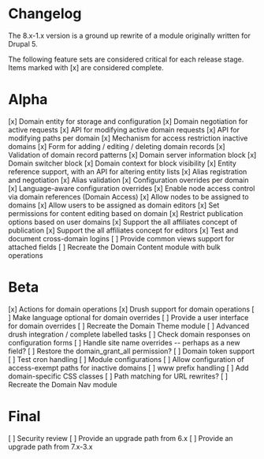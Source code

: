 Changelog
=====

The 8.x-1.x version is a ground up rewrite of a module originally written for
Drupal 5.

The following feature sets are considered critical for each release stage. Items
marked with [x] are considered complete.

# Alpha
[x] Domain entity for storage and configuration
[x] Domain negotiation for active requests
[x] API for modifying active domain requests
[x] API for modifying paths per domain
[x] Mechanism for access restriction inactive domains
[x] Form for adding / editing / deleting domain records
[x] Validation of domain record patterns
[x] Domain server information block
[x] Domain switcher block
[x] Domain context for block visibility
[x] Entity reference support, with an API for altering entity lists
[x] Alias registration and negotiation
[x] Alias validation
[x] Configuration overrides per domain
[x] Language-aware configuration overrides
[x] Enable node access control via domain references (Domain Access)
[x] Allow nodes to be assigned to domains
[x] Allow users to be assigned as domain editors
[x] Set permissions for content editing based on domain
[x] Restrict publication options based on user domains
[x] Support the all affiliates concept of publication
[x] Support the all affiliates concept for editors
[x] Test and document cross-domain logins
[ ] Provide common views support for attached fields
[ ] Recreate the Domain Content module with bulk operations

# Beta
[x] Actions for domain operations
[x] Drush support for domain operations
[ ] Make language optional for domain overrides
[ ] Provide a user interface for domain overrides
[ ] Recreate the Domain Theme module
[ ] Advanced drush integration / complete labelled tasks
[ ] Check domain responses on configuration forms
[ ] Handle site name overrides -- perhaps as a new field?
[ ] Restore the domain_grant_all permission?
[ ] Domain token support
[ ] Test cron handling
[ ] Module configurations
  [ ] Allow configuration of access-exempt paths for inactive domains
  [ ] www prefix handling
  [ ] Add domain-specific CSS classes
  [ ] Path matching for URL rewrites?
[ ] Recreate the Domain Nav module

# Final
[ ] Security review
[ ] Provide an upgrade path from 6.x
[ ] Provide an upgrade path from 7.x-3.x

